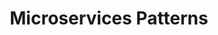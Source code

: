 ---
layout: portfolio_detail
order: 6
title:  Microservices Patterns
name: microservices-patterns
badge-description: Implementation of microservices common patterns, including API gateway, async communication, redis sentinel, and security through OCID.
filter: filter-web
badge-image: badge.png
category: Web
client: Informatics Services Corporation (ISC)
project-date: Fall 208 - Now
project-url:
github-repository:
full-description:
images:
    - 'direct-mapped.png'
    - 'result.png'
    - 'architecture.png'
---